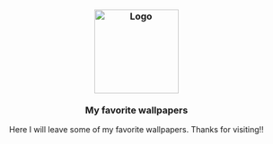 <h3 align="center">
<img src="https://i.postimg.cc/Pf36vhPZ/zyro-image.png" width="150" alt="Logo"/><br/>
  <br>
 My favorite wallpapers
</h3>

<p align="center">
Here I will leave some of my favorite wallpapers. Thanks for visiting!!
</p>


